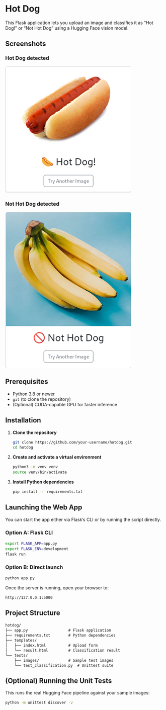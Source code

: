 # Hot Dog

This Flask application lets you upload an image and classifies it as “Hot Dog!” or “Not Hot Dog” using a Hugging Face
vision model.

## Screenshots

### Hot Dog detected

![Hot Dog example](assets/hotdog_example.png)

### Not Hot Dog detected

![Not Hot Dog example](assets/not_hotdog_example.png)

## Prerequisites

- Python 3.8 or newer
- `git` (to clone the repository)
- (Optional) CUDA-capable GPU for faster inference

## Installation

1. **Clone the repository**
   ```bash
   git clone https://github.com/your-username/hotdog.git
   cd hotdog
   ```

2. **Create and activate a virtual environment**
   ```bash
   python3 -m venv venv
   source venv/bin/activate
   ```

3. **Install Python dependencies**
   ```bash
   pip install -r requirements.txt
   ```

## Launching the Web App

You can start the app either via Flask’s CLI or by running the script directly.

### Option A: Flask CLI

```bash
export FLASK_APP=app.py
export FLASK_ENV=development
flask run
```

### Option B: Direct launch

```bash
python app.py
```

Once the server is running, open your browser to:

```
http://127.0.0.1:5000
```

## Project Structure

```
hotdog/
├── app.py                  # Flask application
├── requirements.txt        # Python dependencies
├── templates/
│   ├── index.html          # Upload form
│   └── result.html         # Classification result
└── tests/
    ├── images/             # Sample test images
    └── test_classification.py  # Unittest suite
```

## (Optional) Running the Unit Tests

This runs the real Hugging Face pipeline against your sample images:

```bash
python -m unittest discover -v
```
